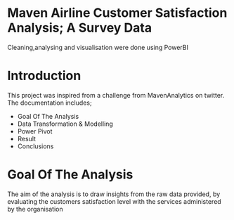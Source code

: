 # Maven Airline Customer Satisfaction Analysis; A Survey Data
Cleaning,analysing and visualisation were done using PowerBI
# Introduction
This project was inspired from a challenge from MavenAnalytics on twitter.
The documentation includes;
   * Goal Of The Analysis
   * Data Transformation & Modelling
   * Power Pivot
   * Result
   * Conclusions
# Goal Of The Analysis
The aim of the analysis is to draw insights from the raw data provided, by evaluating the customers satisfaction level with the services administered by the organisation
